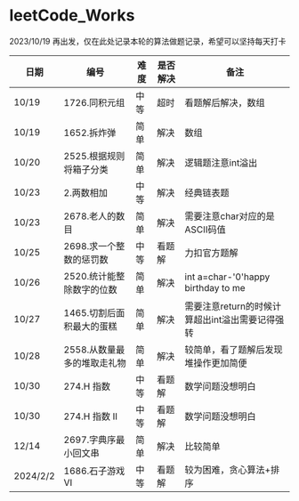# leetCode_Works

2023/10/19 再出发，仅在此处记录本轮的算法做题记录，希望可以坚持每天打卡


| 日期    | 编号               | 难度 | 是否解决 | 备注                                 |
|-------|------------------|----|------|------------------------------------|
| 10/19 | 1726.同积元组        | 中等 | 超时   | 看题解后解决，数组                          |
| 10/19 | 1652.拆炸弹         | 简单 | 解决   | 数组                                 |
| 10/20 | 2525.根据规则将箱子分类   | 简单 | 解决   | 逻辑题注意int溢出                         |
| 10/23 | 2.两数相加           | 中等 | 解决   | 经典链表题                              |
| 10/23 | 2678.老人的数目       | 简单 | 解决   | 需要注意char对应的是ASCII码值                |
| 10/25 | 2698.求一个整数的惩罚数   | 中等 | 看题解  | 力扣官方题解                             |
| 10/26 | 2520.统计能整除数字的位数  | 简单 | 解决   | int a=char-'0'happy birthday to me |
| 10/27 | 1465.切割后面积最大的蛋糕  | 简单 | 解决   | 需要注意return的时候计算超出int溢出需要记得强转       |
| 10/28 | 2558.从数量最多的堆取走礼物 | 简单 | 解决   | 较简单，看了题解后发现堆操作更加简便                 |
| 10/30  | 274.H 指数         | 中等 | 看题解  | 数学问题没想明白                           |
| 10/30  | 274.H 指数 II      | 中等 | 看题解  | 数学问题没想明白                           |
|12/14| 2697.字典序最小回文串|简单| 解决   | 比较简单         |
|2024/2/2|1686.石子游戏 VI|中等|看题解|较为困难，贪心算法+排序|